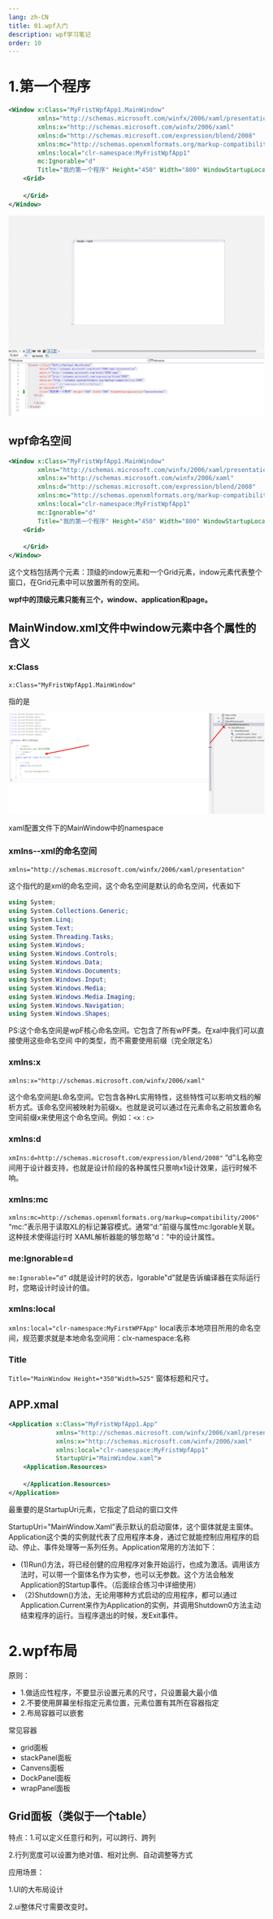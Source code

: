 ```yaml
---
lang: zh-CN
title: 01.wpf入门
description: wpf学习笔记
order: 10
---
```


#  1.第一个程序

```xml
<Window x:Class="MyFristWpfApp1.MainWindow"
        xmlns="http://schemas.microsoft.com/winfx/2006/xaml/presentation"
        xmlns:x="http://schemas.microsoft.com/winfx/2006/xaml"
        xmlns:d="http://schemas.microsoft.com/expression/blend/2008"
        xmlns:mc="http://schemas.openxmlformats.org/markup-compatibility/2006"
        xmlns:local="clr-namespace:MyFristWpfApp1"
        mc:Ignorable="d"
        Title="我的第一个程序" Height="450" Width="800" WindowStartupLocation="CenterScreen">
    <Grid>
        
    </Grid>
</Window>
```

![image-20240429190721409](./img/image-20240429190721409.png) 

##  wpf命名空间

```xml
<Window x:Class="MyFristWpfApp1.MainWindow"
        xmlns="http://schemas.microsoft.com/winfx/2006/xaml/presentation"
        xmlns:x="http://schemas.microsoft.com/winfx/2006/xaml"
        xmlns:d="http://schemas.microsoft.com/expression/blend/2008"
        xmlns:mc="http://schemas.openxmlformats.org/markup-compatibility/2006"
        xmlns:local="clr-namespace:MyFristWpfApp1"
        mc:Ignorable="d"
        Title="我的第一个程序" Height="450" Width="800" WindowStartupLocation="CenterScreen">
    <Grid>
        
    </Grid>
</Window>
```

这个文档包括两个元素：顶级的indow元素和一个Grid元素，indow元素代表整个窗口，在Grid元素中可以放置所有的空间。

**wpf中的顶级元素只能有三个，window、application和page。**

##  MainWindow.xml文件中window元素中各个属性的含义

###  x:Class

`x:Class="MyFristWpfApp1.MainWindow"`

指的是

![image-20240429191246870](./img/image-20240429191246870.png)

xaml配置文件下的MainWindow中的namespace

###   xmlns--xml的命名空间

`xmlns="http://schemas.microsoft.com/winfx/2006/xaml/presentation"`

这个指代的是xml的命名空间，这个命名空间是默认的命名空间，代表如下

```c#
using System;
using System.Collections.Generic;
using System.Linq;
using System.Text;
using System.Threading.Tasks;
using System.Windows;
using System.Windows.Controls;
using System.Windows.Data;
using System.Windows.Documents;
using System.Windows.Input;
using System.Windows.Media;
using System.Windows.Media.Imaging;
using System.Windows.Navigation;
using System.Windows.Shapes;
```

PS:这个命名空间是wpF核心命名空间。它包含了所有wPF类。在xal中我们可以直接使用这些命名空间
中的类型，而不需要使用前缀（完全限定名）

###  xmlns:x

`xmlns:x="http://schemas.microsoft.com/winfx/2006/xaml"`

这个命名空间是L命名空间。它包含各种rL实用特性，这些特性可以影响文档的解析方式。该命名空间被映射为前缀x。也就是说可以通过在元素命名之前放置命名空间前缀x来使用这个命名空间。例如：`<x：c>`

###  xmIns:d

`xmIns:d=http://schemas.microsoft.com/expression/blend/2008"`
“d”:L名称空间用于设计器支持，也就是设计阶段的各种属性只景响x1设计效果，运行时候不响。

###  xmlns:mc

`xmlns:mc=http://schemas.openxmlformats.org/markup=compatibility/2006"`
“mc:”表示用于读取XL的标记兼容模式。通常“d:”前缀与属性mc:Igorable关联。这种技术使得运行时
XAML解析器能的够忽略“d：”中的设计属性。

###  me:Ignorable=d

`me:Ignorable=”d”`
d就是设计时的状态，Igorable"d”就是告诉编译器在实际运行时，您略设计时设计的值。

###  xmlns:local

`xmlns:local="clr-namespace:MyFirstWPFApp"`
local表示本地项目所用的命名空间，规范要求就是本地命名空间用：clx-namespace:名称

### Title

`Title="MainWindow Height=*350"Width=525"`
窗体标题和尺寸。

##  APP.xmal

```xml
<Application x:Class="MyFristWpfApp1.App"
             xmlns="http://schemas.microsoft.com/winfx/2006/xaml/presentation"
             xmlns:x="http://schemas.microsoft.com/winfx/2006/xaml"
             xmlns:local="clr-namespace:MyFristWpfApp1"
             StartupUri="MainWindow.xaml">
    <Application.Resources>
         
    </Application.Resources>
</Application>
```

最重要的是StartupUri元素，它指定了启动的窗口文件



StartupUri="MainWindow.Xaml”表示默认的启动窗体，这个窗体就是主窗体。
Application这个类的实例就代表了应用程序本身，通过它就能控制应用程序的启动、停止、事件处理等一系列任务。Application常用的方法如下：

- (1)Run()方法，将已经创健的应用程序对象开始运行，也成为激活。调用该方法时，可以带一个窗体名作为实参，也可以无参数。这个方法会触发Application的Startup事件。（后面综合练习中详细使用）
- （2)Shutdown()方法，无论用哪种方式启动的应用程序，都可以通过Application.Current来作为Application的实例，并调用Shutdown0方法主动结束程序的运行。当程序退出的时候，发Exit事件。

#  2.wpf布局

原则：

- 1.做适应性程序，不要显示设置元素的尺寸，只设置最大最小值
- 2.不要使用屏幕坐标指定元素位置，元素位置有其所在容器指定
- 2.布局容器可以嵌套

常见容器

- grid面板
- stackPanel面板
- Canvens面板
- DockPanel面板
- wrapPanel面板

##  Grid面板（类似于一个table）

特点：1.可以定义任意行和列，可以跨行、跨列

2.行列宽度可以设置为绝对值、相对比例、自动调整等方式

应用场景：

1.UI的大布局设计

2.ui整体尺寸需要改变时。